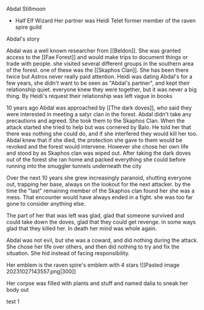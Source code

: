 Abdal Stillmoon 
- Half Elf Wizard
Her partner was Heidi Telet
former member of the raven spire guild

Abdal's story

Abdal was a well known researcher from [[Beldon]]. She was granted access to the [[Fae Forest]] and would make trips to document things or trade with people. she visited several different groups in the southern area of the forest. one of these was the [[Skaphos Clan]]. She has been there twice but Astros never really paid attention. Heidi was dating Abdal's for a few years, she didn't want to be seen as "Abdal's partner", and kept their relationship quiet. everyone knew they were together, but it was never a big thing. By Heidi's request their relationship was left vague in books

10 years ago Abdal was approached by [[The dark doves]], who said they were interested in meeting a satyr clan in the forest. Abdal didn't take any precautions and agreed. She took them to the Skaphos Clan. When the attack started she tried to help but was cornered by Balo. He told her that there was nothing she could do, and if she interfered they would kill her too. Abdal knew that if she died, the protection she gave to them would be revoked and the forest would intervene. However she chose her own life and stood by as Skaphos clan was wiped out. After taking the dark doves out of the forest she ran home and packed everything she could before running into the smuggler tunnels underneath the city

Over the next 10 years she grew increasingly paranoid, shutting everyone out, trapping her base, always on the lookout for the next attacker. by the time the "last" remaining member of the Skaphos clan found her she was a mess. That encounter would have always ended in a fight. she was too far gone to consider anything else.

The part of her that was left was glad, glad that someone survived and could take down the doves, glad that they could get revenge. in some ways glad that they killed her. In death her mind was whole again.

Abdal was not evil, but she was a coward, and did nothing during the attack. She chose her life over others, and then did nothing to try and fix the situation. She hid instead of facing responsibility. 

Her emblem is the raven spire's emblem with 4 stars
![[Pasted image 20231027143557.png|300]]


Her corpse was filled with plants and stuff and named dalia to sneak her body out

test 1
